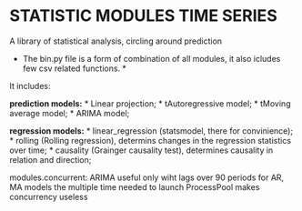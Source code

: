 # STATISTIC MODULES TIME SERIES

A library of statistical analysis, circling around prediction

* The bin.py file is a form of combination of all modules, it also icludes few csv related functions. *

It includes:

**prediction models:**
    * Linear projection;
    * tAutoregressive model;
    * tMoving average model;
    * ARIMA model;

**regression models:**
    * linear_regression (statsmodel, there for convinience);
    * rolling (Rolling regression), determins changes in the regression statistics over time;
    * causality (Grainger causality test), determines causality in relation and direction;

modules.concurrent:
    ARIMA
    useful only wiht lags over 90 periods
    for AR, MA models the multiple time needed to launch ProcessPool makes concurrency useless
    